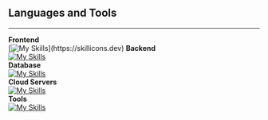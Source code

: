 ## Languages and Tools
---
**Frontend**  
[![My Skills](https://skillicons.dev/icons?i=js,react,nextjs,tailwind,)](https://skillicons.dev)  
**Backend**  
[![My Skills](https://skillicons.dev/icons?i=nodejs)](https://skillicons.dev)  
**Database**  
[![My Skills](https://skillicons.dev/icons?i=supabase)](https://skillicons.dev)  
**Cloud Servers**  
[![My Skills](https://skillicons.dev/icons?i=gcp)](https://skillicons.dev)  
**Tools**  
[![My Skills](https://skillicons.dev/icons?i=notion,figma,vscode,npm,postman,webflow)](https://skillicons.dev)  
